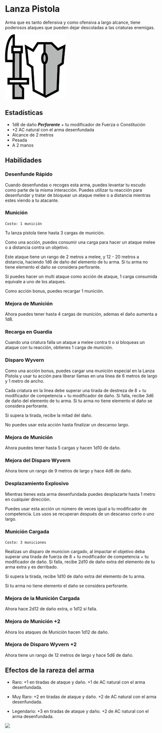 <link rel="stylesheet" href="../../base.css">

# Lanza Pistola

Arma que es tanto defensiva y como ofensiva a largo alcance, tiene poderosos ataques que pueden dejar descoladas a las criaturas enemigas.

<img src="./lanza-pistola-icon.png" width="200"/>

## Estadísticas

- <span style="color:var(--ataque)">1d8</span> de daño ***Perforante*** + tu modificador de <span style="color:var(--fuerza)">Fuerza</span> o <span style='color:var(--constitucion)'>Constitución</span>
- +2 AC natural con el arma desenfundada
- Alcance de 2 metros
- Pesada
- A 2 manos

## Habilidades

### Desenfunde Rápido

Cuando desenfundas o recoges esta arma, puedes levantar tu escudo como parte de la misma interacción. Puedes utilizar tu reacción para desenfundar y tratar de bloquear un ataque melee o a distancia mientras estes viendo a tu atacante.

### <span style='color:var(--poco-comun)'>Munición</span>

```Costo: 1 munición```

Tu lanza pistola tiene hasta 3 cargas de munición.

Como una acción, puedes consumir una carga para hacer un ataque melee o a distancia contra un objetivo.

Este ataque tiene un rango de 2 metros a melee, y 12 - 20 metros a distancia, haciendo <span style='color:var(--ataque)'>1d6</span> de daño del elemento de tu arma. Si tu arma no tiene elemento el daño se considera perforante.

Si puedes hacer un multi ataque como acción de ataque, 1 carga consumida equivale a uno de los ataques.

Como acción bonus, puedes recargar 1 munición.

### <span style='color:var(--raro)'>Mejora de Munición</span>

Ahora puedes tener hasta 4 cargas de munición, ademas el daño aumenta a <span style='color:var(--ataque)'>1d8</span>.

### <span style='color:var(--raro)'>Recarga en Guardia</span>

Cuando una criatura falla un ataque a melee contra ti o si bloqueas un ataque con tu reacción, obtienes 1 carga de munición.

### <span style='color:var(--raro)'>Disparo Wyvern</span>

Como una acción bonus, puedes cargar una munición especial en la Lanza Pistola y usar tu acción para liberar llamas en una linea de 6 metros de largo y 1 metro de ancho.

Cada criatura en la linea debe superar una <span style='color:var(--destreza)'>tirada de destreza</span> de <span style='color:var(--ataque)'>8</span> + <span style='color:var(--competencia)'>tu modificador de competencia</span> + <span style='color:var(--ataque)'>tu modificador de daño</span>. Si falla, recibe <span style='color:var(--ataque)'>3d6</span> de daño del elemento de tu arma. Si tu arma no tiene elemento el daño se considera perforante.

Si supera la tirada, recibe la mitad del daño.

No puedes usar esta acción hasta finalizar un descanso largo.

### <span style='color:var(--muy-raro)'>Mejora de Munición</span>

Ahora puedes tener hasta 5 cargas y hacen <span style='color:var(--ataque)'>1d10</span> de daño.

### <span style='color:var(--muy-raro)'>Mejora del Disparo Wyvern</span>

Ahora tiene un rango de 9 metros de largo y hace <span style='color:var(--ataque)'>4d6</span> de daño.

### <span style='color:var(--muy-raro)'>Desplazamiento Explosivo</span>

Mientras tienes esta arma desenfundada puedes desplazarte hasta 1 metro en cualquier dirección.

Puedes usar esta acción un número de veces igual a <span style='color:var(--competencia)'>tu modificador de competencia</span>. Los usos se recuperan después de un descanso corto o uno largo.

### <span style='color:var(--muy-raro)'>Munición Cargada</span>

```Costo: 3 municiones```

Realizas un disparo de municion cargado, al impactar el objetivo deba superar una <span style='color:var(--fuerza)'>tirada de fuerza</span> de <span style='color:var(--ataque)'>8</span> + <span style='color:var(--competencia)'>tu modificador de competencia</span> + <span style='color:var(--ataque)'>tu modificador de daño</span>. Si falla, recibe <span style='color:var(--ataque)'>2d10</span> de daño extra del elemento de tu arma extra y es derribado.

Si supera la tirada, recibe <span style='color:var(--ataque)'>1d10</span> de daño extra del elemento de tu arma.

Si tu arma no tiene elemento el daño se considera perforante.

### <span style='color:var(--legendario)'>Mejora de la Munición Cargada</span>

Ahora hace <span style='color:var(--ataque)'>2d12</span> de daño extra, o <span style='color:var(--ataque)'>1d12</span> si falla.

### <span style='color:var(--legendario)'>Mejora de Munición +2</span>

Ahora los ataques de <span style='color:var(--poco-comun)'>Munición</span> hacen <span style='color:var(--ataque)'>1d12</span> de daño.

### <span style='color:var(--legendario)'>Mejora de Disparo Wyvern +2</span>

Ahora tiene un rango de 12 metros de largo y hace <span style='color:var(--ataque)'>5d6</span> de daño.

## Efectos de la rareza del arma

- <span style='color:var(--raro)'>Raro</span>: <span style='color:var(--ataque)'>+1</span> en tiradas de ataque y daño. <span style='color:var(--ataque)'>+1</span> de AC natural con el arma desenfundada.

- <span style='color:var(--muy-raro)'>Muy Raro</span>: <span style='color:var(--ataque)'>+2</span> en tiradas de ataque y daño. <span style='color:var(--ataque)'>+2</span> de AC natural con el arma desenfundada.

- <span style='color:var(--legendario)'>Legendario</span>: <span style='color:var(--ataque)'>+3</span> en tiradas de ataque y daño. <span style='color:var(--ataque)'>+2</span> de AC natural con el arma desenfundada.

<img src="./lanza-pistola.jpg" width="500">